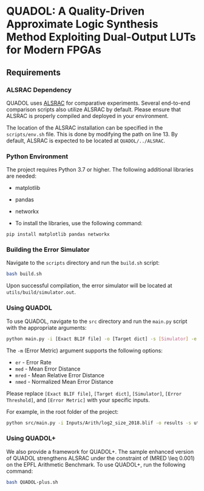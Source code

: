 # QUADOL: A Quality-Driven Approximate Logic Synthesis Method Exploiting Dual-Output LUTs for Modern FPGAs

## Requirements
### ALSRAC Dependency

QUADOL uses [ALSRAC](https://github.com/SJTU-ECTL/ALSRAC) for comparative experiments.
Several end-to-end comparison scripts also utilize ALSRAC by default.
Please ensure that ALSRAC is properly compiled and deployed in your environment.

The location of the ALSRAC installation can be specified in the `scripts/env.sh` file.
This is done by modifying the path on line 13. By default, ALSRAC is expected to be located at `QUADOL/../ALSRAC`.

### Python Environment

The project requires Python 3.7 or higher. The following additional libraries are needed:

* matplotlib
* pandas
* networkx

* To install the libraries, use the following command:
   
```[bash]
pip install matplotlib pandas networkx
```

### Building the Error Simulator

Navigate to the `scripts` directory and run the `build.sh` script:

```bash
bash build.sh
```

Upon successful compilation, the error simulator will be located at `utils/build/simulator.out`.

### Using QUADOL

To use QUADOL, navigate to the `src` directory and run the `main.py` script with the appropriate arguments:

```bash
python main.py -i [Exact BLIF file] -o [Target dict] -s [Simulator] -e [Error Threshold] -m [Error Metric]
```

The `-m` (Error Metric) argument supports the following options:

* `er` - Error Rate
* `med` - Mean Error Distance
* `mred` - Mean Relative Error Distance
* `nmed` - Normalized Mean Error Distance

Please replace `[Exact BLIF file]`, `[Target dict]`, `[Simulator]`, `[Error Threshold]`, and `[Error Metric]` with your specific inputs.

For example, in the root folder of the project:
```bash
python src/main.py -i Inputs/Arith/log2_size_2018.blif -o results -s utils/build/simulator.out -e 0.001 -m mred
```

### Using QUADOL+

We also provide a framework for QUADOL+.
The sample enhanced version of QUADOL strengthens ALSRAC under the constraint of \(MRED \leq 0.001\) on the EPFL Arithmetic Benchmark.
To use QUADOL+, run the following command:

```bash
bash QUADOL-plus.sh
```
